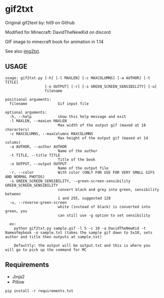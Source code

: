 gif2txt
=======


Original gif2text by: hit9 on Github

Modified for Minecraft: DavidTheNewKid on discord


GIF image to minecraft book for animation in 1.14

See also [img2txt](https://github.com/hit9/img2txt).

USAGE
-----

```
usage: gif2txt.py [-h] [-l MAXLEN] [-c MAXCOLUMNS] [-a AUTHOR] [-t TITLE]
                  [-o OUTPUT] [-r] [-s GREEN_SCREEN_SENSIBILITY] [-u]
                  filename

positional arguments:
  filename              Gif input file

optional arguments:
  -h, --help            show this help message and exit
  -l MAXLEN, --maxLen MAXLEN
                        Max width of the output gif (maxed at 18 characters)
  -c MAXCOLUMNS, --maxColumns MAXCOLUMNS
                        Max height of the output gif (maxed at 14 colums)
  -a AUTHOR, --author AUTHOR
                        Name of the author
  -t TITLE, --title TITLE
                        Title of the book
  -o OUTPUT, --output OUTPUT
                        Name of the output file
  -r, --color           With color (ONLY FOR USE FOR VERY SMALL GIFS AND NORMAL PHOTOS)
  -s GREEN_SCREEN_SENSIBILITY, --green-screen-sensibility GREEN_SCREEN_SENSIBILITY
                        convert black and grey into green, sensibility between
                        1 and 255, suggested 128
  -u, --reverse-green-screen
                        white (instead of black) is converted into green, you
                        can still use -g option to set sensibility

  ex:
    python gif2txt.py sample.gif -l 5 -c 10 -a DavidTheNewKid -t Nameofmybook -o sample.txt (takes the sample gif down to 5x10, sets author and title then outputs at sample.txt)
    
    Defaultly: the output will be output.txt and this is where you will go to pick up the command for MC
```

Requirements
-----------

* Jinja2
* Pillow

```
pip install -r requirements.txt
```
